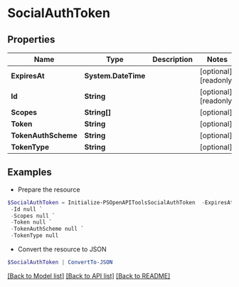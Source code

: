 # SocialAuthToken
## Properties

Name | Type | Description | Notes
------------ | ------------- | ------------- | -------------
**ExpiresAt** | **System.DateTime** |  | [optional] [readonly] 
**Id** | **String** |  | [optional] [readonly] 
**Scopes** | **String[]** |  | [optional] 
**Token** | **String** |  | [optional] 
**TokenAuthScheme** | **String** |  | [optional] 
**TokenType** | **String** |  | [optional] 

## Examples

- Prepare the resource
```powershell
$SocialAuthToken = Initialize-PSOpenAPIToolsSocialAuthToken  -ExpiresAt null `
 -Id null `
 -Scopes null `
 -Token null `
 -TokenAuthScheme null `
 -TokenType null
```

- Convert the resource to JSON
```powershell
$SocialAuthToken | ConvertTo-JSON
```

[[Back to Model list]](../README.md#documentation-for-models) [[Back to API list]](../README.md#documentation-for-api-endpoints) [[Back to README]](../README.md)

